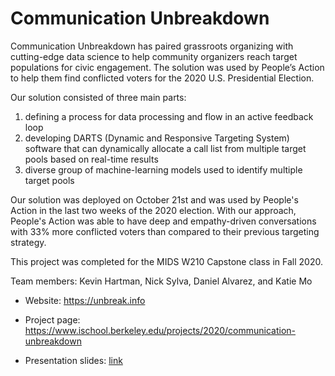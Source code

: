 # Communication Unbreakdown

Communication Unbreakdown has paired grassroots organizing with cutting-edge data science to help community organizers reach target populations for civic engagement. The solution was used by People’s Action to help them find conflicted voters for the 2020 U.S. Presidential Election. 

Our solution consisted of three main parts: 
1. defining a process for data processing and flow in an active feedback loop
2. developing DARTS (Dynamic and Responsive Targeting System) software that can dynamically allocate a call list from multiple target pools based on real-time results
3. diverse group of machine-learning models used to identify multiple target pools

Our solution was deployed on October 21st and was used by People's Action in the last two weeks of the 2020 election. With our approach, People's Action was able to have deep and empathy-driven conversations with 33% more conflicted voters than compared to their previous targeting strategy.

This project was completed for the MIDS W210 Capstone class in Fall 2020.

Team members: Kevin Hartman, Nick Sylva, Daniel Alvarez, and Katie Mo

- Website: https://unbreak.info

- Project page: https://www.ischool.berkeley.edu/projects/2020/communication-unbreakdown

- Presentation slides: [link](https://github.com/katieymo/communication_unbreakdown/blob/main/Communication%20Unbreakdown%20-%20Showcase%20Presentation.pdf)
